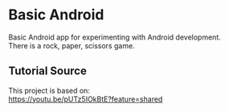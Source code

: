 # Basic Android

Basic Android app for experimenting with Android development.  
There is a rock, paper, scissors game.  

## Tutorial Source

This project is based on:  
https://youtu.be/pUTz5IOkBtE?feature=shared  
